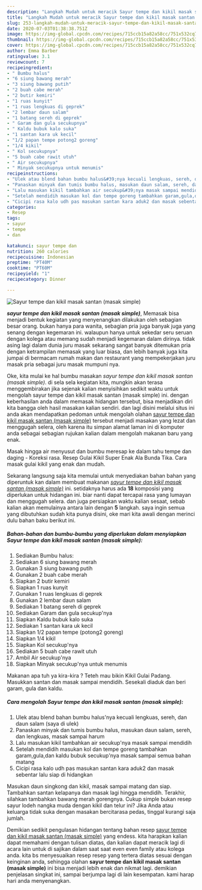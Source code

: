 ```yaml
---
description: "Langkah Mudah untuk meracik Sayur tempe dan kikil masak santan (masak simple) Lezat"
title: "Langkah Mudah untuk meracik Sayur tempe dan kikil masak santan (masak simple) Lezat"
slug: 253-langkah-mudah-untuk-meracik-sayur-tempe-dan-kikil-masak-santan-masak-simple-lezat
date: 2020-07-03T01:38:38.751Z
image: https://img-global.cpcdn.com/recipes/715ccb15a82a58cc/751x532cq70/sayur-tempe-dan-kikil-masak-santan-masak-simple-foto-resep-utama.jpg
thumbnail: https://img-global.cpcdn.com/recipes/715ccb15a82a58cc/751x532cq70/sayur-tempe-dan-kikil-masak-santan-masak-simple-foto-resep-utama.jpg
cover: https://img-global.cpcdn.com/recipes/715ccb15a82a58cc/751x532cq70/sayur-tempe-dan-kikil-masak-santan-masak-simple-foto-resep-utama.jpg
author: Emma Barber
ratingvalue: 3.1
reviewcount: 7
recipeingredient:
- " Bumbu halus"
- "6 siung bawang merah"
- "3 siung bawang putih"
- "2 buah cabe merah"
- "2 butir kemiri"
- "1 ruas kunyit"
- "1 ruas lengkuas di geprek"
- "2 lembar daun salam"
- "1 batang sereh di geprek"
- " Garam dan gula secukupnya"
- " Kaldu bubuk kalo suka"
- "1 santan kara uk kecil"
- "1/2 papan tempe potong2 goreng"
- "1/4 kikil"
- " Kol secukupnya"
- "5 buah cabe rawit utuh"
- " Air secukupnya"
- " Minyak secukupnya untuk menumis"
recipeinstructions:
- "Ulek atau blend bahan bumbu halus&#39;nya kecuali lengkuas, sereh, dan daun salam (saya di ulek)"
- "Panaskan minyak dan tumis bumbu halus, masukan daun salam, sereh, dan lengkuas, masak sampai harum"
- "Lalu masukan kikil tambahkan air secukup&#39;nya masak sampai mendidih"
- "Setelah mendidih masukan kol dan tempe goreng tambahkan garam,gula,dan kaldu bubuk secukup&#39;nya masak sampai semua bahan matang"
- "Cicipi rasa kalo udh pas masukan santan kara aduk2 dan masak sebentar lalu siap di hidangkan"
categories:
- Resep
tags:
- sayur
- tempe
- dan

katakunci: sayur tempe dan 
nutrition: 260 calories
recipecuisine: Indonesian
preptime: "PT40M"
cooktime: "PT60M"
recipeyield: "1"
recipecategory: Dinner

---
```



![Sayur tempe dan kikil masak santan (masak simple)](https://img-global.cpcdn.com/recipes/715ccb15a82a58cc/751x532cq70/sayur-tempe-dan-kikil-masak-santan-masak-simple-foto-resep-utama.jpg)

<b><i>sayur tempe dan kikil masak santan (masak simple)</i></b>, Memasak bisa menjadi bentuk kegiatan yang menyenangkan dilakukan oleh sebagian besar orang. bukan hanya para wanita, sebagian pria juga banyak juga yang senang dengan kegemaran ini. walaupun hanya untuk sekedar seru seruan dengan kolega atau memang sudah menjadi kegemaran dalam dirinya. tidak asing lagi dalam dunia juru masak sekarang sangat banyak ditemukan pria dengan ketrampilan memasak yang luar biasa, dan lebih banyak juga kita jumpai di bermacam rumah makan dan restaurant yang mempekerjakan juru masak pria sebagai juru masak mumpuni nya.

Oke, kita mulai ke hal bumbu masakan <i>sayur tempe dan kikil masak santan (masak simple)</i>. di sela sela kegiatan kita, mungkin akan terasa menggembirakan jika sejenak kalian menyisihkan sedikit waktu untuk mengolah sayur tempe dan kikil masak santan (masak simple) ini. dengan keberhasilan anda dalam memasak hidangan tersebut, bisa menjadikan diri kita bangga oleh hasil masakan kalian sendiri. dan lagi disini melalui situs ini anda akan mendapatkan pedoman untuk mengolah olahan <u>sayur tempe dan kikil masak santan (masak simple)</u> tersebut menjadi masakan yang lezat dan menggugah selera, oleh karena itu simpan alamat laman ini di komputer anda sebagai sebagian rujukan kalian dalam mengolah makanan baru yang enak.

Masak hingga air menyusut dan bumbu meresap ke dalam tahu tempe dan daging - Koreksi rasa. Resep Gulai Kikil Super Enak Ala Bunda Tika. Cara masak gulai kikil yang enak dan mudah.


Sekarang langsung saja kita memulai untuk menyediakan bahan bahan yang diperuntuk kan dalam membuat makanan <u><i>sayur tempe dan kikil masak santan (masak simple)</i></u> ini. setidaknya harus ada <b>18</b> komposisi yang diperlukan untuk hidangan ini. biar nanti dapat tercapai rasa yang lumayan dan menggugah selera. dan juga persiapkan waktu kalian sesaat, sebab kalian akan memulainya antara lain dengan <b>5</b> langkah. saya ingin semua yang dibutuhkan sudah kita punya disini, oke mari kita awali dengan merinci dulu bahan baku berikut ini.

<!--inarticleads1-->

##### Bahan-bahan dan bumbu-bumbu yang diperlukan dalam menyiapkan Sayur tempe dan kikil masak santan (masak simple):

1. Sediakan  Bumbu halus:
1. Sediakan 6 siung bawang merah
1. Gunakan 3 siung bawang putih
1. Gunakan 2 buah cabe merah
1. Siapkan 2 butir kemiri
1. Siapkan 1 ruas kunyit
1. Gunakan 1 ruas lengkuas di geprek
1. Gunakan 2 lembar daun salam
1. Sediakan 1 batang sereh di geprek
1. Sediakan  Garam dan gula secukup&#39;nya
1. Siapkan  Kaldu bubuk kalo suka
1. Sediakan 1 santan kara uk kecil
1. Siapkan 1/2 papan tempe (potong2 goreng)
1. Siapkan 1/4 kikil
1. Siapkan  Kol secukup&#39;nya
1. Sediakan 5 buah cabe rawit utuh
1. Ambil  Air secukup&#39;nya
1. Siapkan  Minyak secukup&#39;nya untuk menumis


Makanan apa tuh ya kira-kira ? Teteh mau bikin Kikil Gulai Padang. Masukkan santan dan masak sampai mendidih. Sesekali diaduk dan beri garam, gula dan kaldu. 

<!--inarticleads2-->

##### Cara mengolah Sayur tempe dan kikil masak santan (masak simple):

1. Ulek atau blend bahan bumbu halus&#39;nya kecuali lengkuas, sereh, dan daun salam (saya di ulek)
1. Panaskan minyak dan tumis bumbu halus, masukan daun salam, sereh, dan lengkuas, masak sampai harum
1. Lalu masukan kikil tambahkan air secukup&#39;nya masak sampai mendidih
1. Setelah mendidih masukan kol dan tempe goreng tambahkan garam,gula,dan kaldu bubuk secukup&#39;nya masak sampai semua bahan matang
1. Cicipi rasa kalo udh pas masukan santan kara aduk2 dan masak sebentar lalu siap di hidangkan


Masukan daun singkong dan kikil, masak sampai matang dan siap. Tambahkan santan kelapanya dan masak lagi hingga mendidih. Terakhir, silahkan tambahkan bawang merah gorengnya. Cukup simple bukan resep sayur lodeh nangka muda dengan kikil dan telur ini? Jika Anda atau keluarga tidak suka dengan masakan bercitarasa pedas, tinggal kurangi saja jumlah. 

Demikian sedikit pengulasan hidangan tentang bahan resep <u>sayur tempe dan kikil masak santan (masak simple)</u> yang endess. kita harapkan kalian dapat memahami dengan tulisan diatas, dan kalian dapat meracik lagi di acara lain untuk di sajikan dalam saat saat even even family atau kolega anda. kita bs menyesuaikan resep resep yang tertera diatas sesuai dengan keinginan anda, sehingga olahan <b>sayur tempe dan kikil masak santan (masak simple)</b> ini bisa menjadi lebih enak dan nikmat lagi. demikian penjelasan singkat ini, sampai berjumpa lagi di lain kesempatan. kami harap hari anda menyenangkan.
